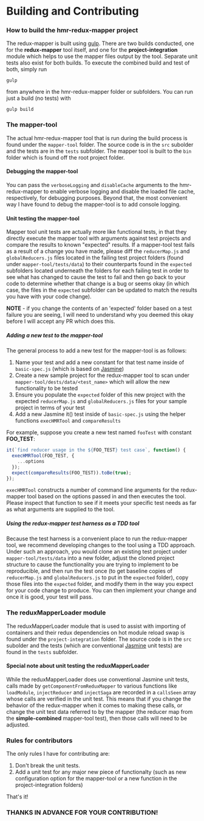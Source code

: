 # Building and Contributing

<h3>How to build the hmr-redux-mapper project</h3>

The redux-mapper is built using [gulp](http://gulpjs.com/).  There are two builds conducted, one for the **redux-mapper**
tool itself, and one for the **project-integration** module which helps to use the mapper files output by the tool.  Separate
unit tests also exist for both builds.  To execute the combined build and test of both, simply run

```
gulp
```

from anywhere in the hmr-redux-mapper folder or subfolders.  You can run just a build (no tests) with

```
gulp build
```

<h3>The mapper-tool</h3>

The actual hmr-redux-mapper tool that is run during the build process is found under the `mapper-tool` folder.  The
source code is in the `src` subolder and the tests are in the `tests` subfolder.   The mapper tool is built to the
`bin` folder which is found off the root project folder.

<h4>Debugging the mapper-tool</h4>

You can pass the `verboseLogging` and `disableCache` arguments to the hmr-redux-mapper to enable verbose logging and
disable the loaded file cache, respectively, for debugging purposes.  Beyond that, the most convenient way I have found
to debug the mapper-tool is to add console logging.

<h4>Unit testing the mapper-tool</h4>

Mapper tool unit tests are actually more like functional tests, in that they directly execute the mapper tool with
arguments against test projects and compare the results to known "expected" results.  If a mapper-tool test fails
as a result of a change you have made, please diff the `reducerMap.js` and `globalReducers.js` files located in the
failing test project folders (found under `mapper-tool/tests/data`) to their counterparts found in the `expected`
subfolders located underneath the folders for each failing test in order to see what has changed to cause the test
to fail and then go back to your code to determine whether that change is a bug or seems okay (in which case, the files
in the `expected` subfolder can be updated to match the results you have with your code change).

**NOTE** - if you change the contents of an 'expected' folder based on a test failure you are seeing, I will need to
understand why you deemed this okay before I will accept any PR which does this.

<h5>Adding a new test to the mapper-tool</h5>

The general process to add a new test for the mapper-tool is as follows:

1.  Name your test and add a new constant for that test name inside of `basic-spec.js` (which is based on
[Jasmine](https://jasmine.github.io/))
1.  Create a new sample project for the redux-mapper tool to scan under `mapper-tool/dests/data/<test_name>` which will
allow the new functionality to be tested
1.  Ensure you populate the `expected` folder of this new project with the expected `reducerMap.js` and `globalReducers.js`
files for your sample project in terms of your test
1.  Add a new Jasmine it() test inside of `basic-spec.js` using the helper functions `execHMRTool` and `compareResults`

For example, suppose you create a new test named `fooTest` with constant **FOO_TEST**:

``` javascript
it(`find reducer usage in the ${FOO_TEST} test case`, function() {
  execHMRTool(FOO_TEST, {
    ...options
  });
  expect(compareResults(FOO_TEST)).toBe(true);
});
```

`execHMRTool` constructs a number of command line arguments for the redux-mapper tool based on the options passed in
and then executes the tool.  Please inspect that function to see if it meets your specific test needs as far as what
arguments are supplied to the tool.

<h5>Using the redux-mapper test harness as a TDD tool</h5>

Because the test harness is a convenient place to run the redux-mapper tool, we recommend developing changes to the
tool using a TDD approach.  Under such an approach, you would clone an existing test project under `mapper-tool/tests/data`
into a new folder, adjust the cloned project structure to cause the functionality you are trying to implement to be
reproducible, and then run the test once (to get baseline copies of `reducerMap.js` and `globalReducers.js` to put in
the `expected` folder), copy those files into the `expected` folder, and modify them in the way you expect for your
code change to produce.  You can then implement your change and once it is good, your test will pass.

<h3>The reduxMapperLoader module</h3>

The reduxMapperLoader module that is used to assist with importing of containers and their redux dependencies on hot
module reload swap is found under the `project-integration` folder.  The source code is in the `src` subolder and the
tests (which are conventional [Jasmine](https://jasmine.github.io/) unit tests) are found in the `tests` subfolder.

<h4>Special note about unit testing the reduxMapperLoader</h4>

While the reduxMapperLoader does use conventional Jasmine unit tests, calls made by `getComponentFromReduxMapper`
to various functions like `loadModule`, `injectReducer` and `injectSaga` are recorded in a `callsSeen` array whose
calls are verified in the unit test.  This means that if you change the behavior of the redux-mapper when it comes to
making these calls, or change the unit test data referred to by the mapper (the reducer map from the **simple-combined**
mapper-tool test), then those calls will need to be adjusted.

<h3>Rules for contributors</h3>

The only rules I have for contributing are:

1.  Don't break the unit tests.
1.  Add a unit test for any major new piece of functionalty (such as new configuration option for the mapper-tool or a
new function in the project-integration folders)

That's it!

<h3>THANKS IN ADVANCE FOR YOUR CONTRIBUTION!</h3>